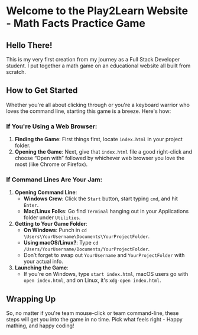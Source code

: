 # Welcome to the Play2Learn Website - Math Facts Practice Game

## Hello There!
This is my very first creation from my journey as a Full Stack Developer student. I put together a math game on an educational website all built from scratch.

## How to Get Started
Whether you're all about clicking through or you're a keyboard warrior who loves the command line, starting this game is a breeze. Here's how:

### If You're Using a Web Browser:
1. **Finding the Game**: First things first, locate `index.html` in your project folder.
2. **Opening the Game**: Next, give that `index.html` file a good right-click and choose “Open with” followed by whichever web browser you love the most (like Chrome or Firefox).

### If Command Lines Are Your Jam:
1. **Opening Command Line**:
   - **Windows Crew**: Click the `Start` button, start typing `cmd`, and hit `Enter`.
   - **Mac/Linux Folks**: Go find `Terminal` hanging out in your Applications folder under `Utilities`.
2. **Getting to Your Game Folder**:
   - **On Windows**: Punch in `cd \Users\YourUsername\Documents\YourProjectFolder`.
   - **Using macOS/Linux?**: Type `cd /Users/YourUsername/Documents/YourProjectFolder`.
   - Don’t forget to swap out `YourUsername` and `YourProjectFolder` with your actual info.
3. **Launching the Game**:
   - If you're on Windows, type `start index.html`, macOS users go with `open index.html`, and on Linux, it's `xdg-open index.html`.

## Wrapping Up
So, no matter if you're team mouse-click or team command-line, these steps will get you into the game in no time. Pick what feels right - Happy mathing, and happy coding!
